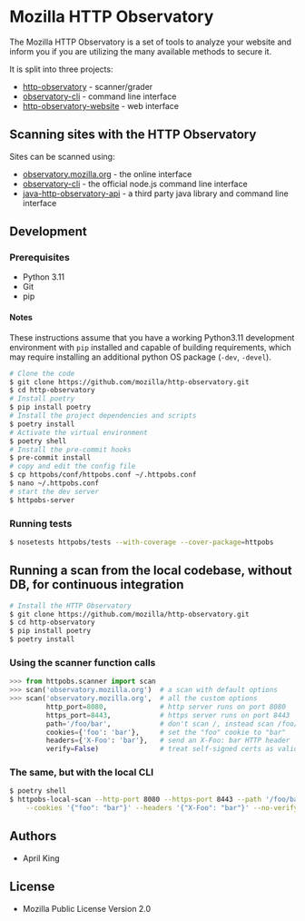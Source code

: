 # Mozilla HTTP Observatory

The Mozilla HTTP Observatory is a set of tools to analyze your website and inform you if you are utilizing the many available methods to secure it.

It is split into three projects:

* [http-observatory](https://github.com/mozilla/http-observatory) - scanner/grader
* [observatory-cli](https://github.com/mozilla/observatory-cli) - command line interface
* [http-observatory-website](https://github.com/mozilla/http-observatory-website) - web interface

## Scanning sites with the HTTP Observatory

Sites can be scanned using:

* [observatory.mozilla.org](https://observatory.mozilla.org/) - the online interface
* [observatory-cli](https://github.com/mozilla/observatory-cli) - the official node.js command line interface
* [java-http-observatory-api](https://github.com/stoennies/java-http-observatory-api) - a third party java library and command line interface

## Development

### Prerequisites
* Python 3.11
* Git
* pip

#### Notes

These instructions assume that you have a working Python3.11 development environment with `pip` installed and capable of building requirements, which may require installing an additional python OS package (`-dev`, `-devel`).

```bash
# Clone the code
$ git clone https://github.com/mozilla/http-observatory.git
$ cd http-observatory
# Install poetry
$ pip install poetry
# Install the project dependencies and scripts
$ poetry install
# Activate the virtual environment
$ poetry shell
# Install the pre-commit hooks
$ pre-commit install
# copy and edit the config file
$ cp httpobs/conf/httpobs.conf ~/.httpobs.conf
$ nano ~/.httpobs.conf
# start the dev server
$ httpobs-server
```

### Running tests

```bash
$ nosetests httpobs/tests --with-coverage --cover-package=httpobs
```

## Running a scan from the local codebase, without DB, for continuous integration
```bash
# Install the HTTP Observatory
$ git clone https://github.com/mozilla/http-observatory.git
$ cd http-observatory
$ pip install poetry
$ poetry install
```

### Using the scanner function calls
```python
>>> from httpobs.scanner import scan
>>> scan('observatory.mozilla.org')  # a scan with default options
>>> scan('observatory.mozilla.org',  # all the custom options
         http_port=8080,             # http server runs on port 8080
         https_port=8443,            # https server runs on port 8443
         path='/foo/bar',            # don't scan /, instead scan /foo/bar
         cookies={'foo': 'bar'},     # set the "foo" cookie to "bar"
         headers={'X-Foo': 'bar'},   # send an X-Foo: bar HTTP header
         verify=False)               # treat self-signed certs as valid for tests like HSTS
```

### The same, but with the local CLI
```bash
$ poetry shell
$ httpobs-local-scan --http-port 8080 --https-port 8443 --path '/foo/bar' \
    --cookies '{"foo": "bar"}' --headers '{"X-Foo": "bar"}' --no-verify mozilla.org
```

## Authors

* April King

## License

* Mozilla Public License Version 2.0
